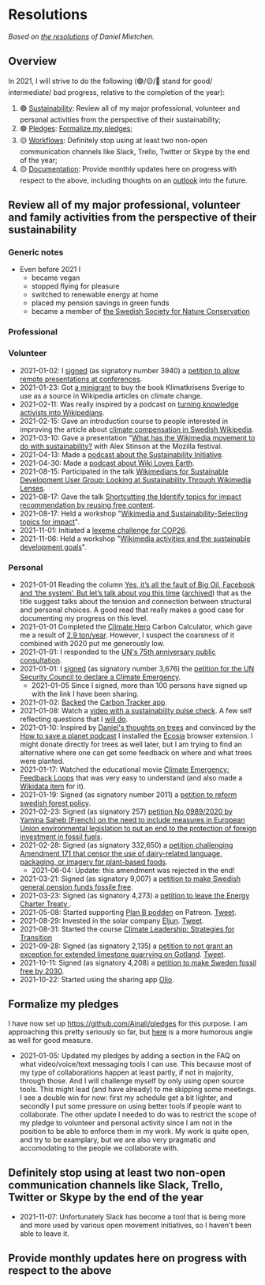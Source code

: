 # Resolutions

*Based on [the resolutions](https://github.com/Daniel-Mietchen/ideas/blob/master/new-year-resolutions/2020.md) of Daniel Mietchen.*

## Overview

In 2021, I will strive to do the following (🟢/🟡/🔴 stand for good/ intermediate/ bad progress, relative to the completion of the year):

1. 🟢 [Sustainability](#review-all-of-my-major-professional-volunteer-and-personal-activities-from-the-perspective-of-their-sustainability): Review all of my major professional, volunteer and personal activities from the perspective of their sustainability;
1. 🟢 [Pledges](#formalize-my-pledges): [Formalize my pledges](https://github.com/Ainali/pledges);
1. 🟡 [Workflows](#definitely-stop-using-at-least-two-non-open-communication-channels-like-slack-trello-twitter-or-skype-by-the-end-of-the-year): Definitely stop using at least two non-open communication channels like Slack, Trello, Twitter or Skype by the end of the year;
1. 🟡 [Documentation](#provide-monthly-updates-here-on-progress-with-respect-to-the-above): Provide monthly updates here on progress with respect to the above, including thoughts on an [outlook](#outlook) into the future.

## Review all of my major professional, volunteer and family activities from the perspective of their sustainability

### Generic notes

- Even before 2021 I 
   - became vegan
   - stopped flying for pleasure
   - switched to renewable energy at home
   - placed my pension savings in green funds
   - became a member of [the Swedish Society for Nature Conservation](https://www.naturskyddsforeningen.se/)

### Professional

### Volunteer

- 2021-01-02: I [signed](https://twitter.com/Jan_Ainali/status/1345269648607113216) (as signatory number 3940) a [petition to allow remote presentations at conferences](http://chng.it/dHGGM29R5n).
- 2021-01-23: Got [a minigrant](https://se.wikimedia.org/wiki/%C3%84mne:W1zsd3zo52u4fbf3) to buy the book Klimatkrisens Sverige to use as a source in Wikipedia articles on climate change.
- 2021-02-11: Was really inspired by a podcast on [turning knowledge activists into Wikipedians](https://headstuffpodcasts.com/episode/building-a-sustainable-wikipedia).
- 2021-02-15: Gave an introduction course to people interested in improving the article about [climate compensation in Swedish Wikipedia](https://sv.wikipedia.org/wiki/Klimatkompensation).
- 2021-03-10: Gave a presentation "[What has the Wikimedia movement to do with sustainability?](https://schedule.mozillafestival.org/session/KJMLPY-1) with Alex Stinson at the Mozilla festival.
- 2021-04-13: Made a [podcast about the Sustainability Initiative](http://wikipediapodden.se/episode-127-sustainability-initiative/).
- 2021-04-30: Made a [podcast about Wiki Loves Earth](http://wikipediapodden.se/episode-133-wiki-loves-earth/).
- 2021-08-15: Participated in the talk [Wikimedians for Sustainable Development User Group: Looking at Sustainability Through Wikimedia Lenses](https://wikimania.wikimedia.org/wiki/2021:Submissions/Wikimedians_for_Sustainable_Development_User_Group:_Looking_at_Sustainability_Through_Wikimedia_Lenses).
- 2021-08-17: Gave the talk [Shortcutting the Identify topics for impact recommendation by reusing free content](https://wikimania.wikimedia.org/wiki/2021:Submissions/Shortcutting_the_Identify_topics_for_impact_recommendation_by_reusing_free_content).
- 2021-08-17: Held a workshop "[Wikimedia and Sustainability-Selecting topics for impact](https://wikimania.wikimedia.org/wiki/2021:Submissions/Wikimedia_and_Sustainability-Selecting_topics_for_impact)".
- 2021-11-01: Initiated a [lexeme challenge for COP26](https://dicare.toolforge.org/lexemes/challenge.php?id=14).
- 2021-11-06: Held a workshop "[Wikimedia activities and the sustainable development goals](https://meta.wikimedia.org/wiki/WikiIndaba_conference_2021/Program/Wikimedia_activities_and_the_sustainable_development_goals)".

### Personal

- 2021-01-01 Reading the column [Yes, it’s all the fault of Big Oil, Facebook and ‘the system’. But let’s talk about you this time](https://thecorrespondent.com/796/yes-its-all-the-fault-of-big-oil-facebook-and-the-system-but-lets-talk-about-you-this-time/105316520056-9134847d) ([archived](https://web.archive.org/web/20210101075435/https://thecorrespondent.com/796/yes-its-all-the-fault-of-big-oil-facebook-and-the-system-but-lets-talk-about-you-this-time/105316520056-9134847d)) that as the title suggest talks about the tension and connection between structural and personal choices. A good read that really makes a good case for documenting my progress on this level.
- 2021-01-01 Completed the [Climate Hero](https://climatehero.me/) Carbon Calculator, which gave me a result of [2,9 ton/year](https://climatehero.me/thank-you/?id=Jan_2.4). However, I suspect the coarsness of it combined with 2020 put me generously low.
- 2021-01-01: I responded to the [UN's 75th anniversary public consultation](https://un75.online/).
- 2021-01-01: I [signed](https://twitter.com/Jan_Ainali/status/1345129415060152322) (as signatory number 3,676) the [petition for the UN Security Council to declare a Climate Emergency](https://www.now.world/global_climate_emergency).
   - 2021-01-05 Since I signed, more than 100 persons have signed up with the link I have been sharing.
- 2021-01-02: [Backed](https://twitter.com/Jan_Ainali/status/1345389669891104769) the [Carbon Tracker app](https://play.google.com/store/apps/details?id=com.silvergruppen.carbontracker).
- 2021-01-08: Watch a [video with a sustainability pulse check](https://www.youtube.com/watch?v=60cYtH_PUoA). A few self reflecting questions that I [will do](https://github.com/Ainali/ideas/issues/23).
- 2021-01-10: Inspired by [Daniel's thoughts on trees](https://github.com/Daniel-Mietchen/ideas/blob/master/new-year-resolutions/2020.md#family) and convinced by the [How to save a planet podcast](https://gimletmedia.com/shows/howtosaveaplanet/brhlrdr/answering-your-treemail-and-nuclear) I installed the [Ecosia](https://www.ecosia.org/) browser extension. I might donate directly for trees as well later, but I am trying to find an alternative where one can get some feedback on where and what trees were planted.
- 2021-01-17: Watched the educational movie [Climate Emergency: Feedback Loops](https://feedbackloopsclimate.com/) that was very easy to understand (and also made a [Wikidata item](https://www.wikidata.org/wiki/Q104875641) for it).
- 2021-01-19: Signed (as signatory number 2011) a [petition to reform swedish forest policy](https://tystskog.naturskyddsforeningen.se/).
- 2021-02-23: Signed (as signatory 257) [petition No 0989/2020 by Yamina Saheb (French) on the need to include measures in European Union environmental legislation to put an end to the protection of foreign investment in fossil fuels](https://www.europarl.europa.eu/petitions/en/petition/content/0989%252F2020/html/Including+in+the+EU+Climate+law+provisions+to+end++protection+of+foreign+investment+in+fossil+fuels+).
- 2021-02-28: Signed (as signatory 332,650) a [petition challenging Amendment 171 that censor the use of dairy-related language, packaging, or imagery for plant-based foods](https://stopam171.com/).
  - 2021-06-04: Update: this amendment was rejected in the end!
- 2021-03-21: Signed (as signatory 9,007) a [petition to make Swedish general pension funds fossile free](https://www.naturskyddsforeningen.se/fossilfria-pensioner#sign).
- 2021-03-23: Signed (as signatory 4,273) a [petition to leave the Energy Charter Treaty ](https://agera.skiftet.org/campaigns/l-mna-fossilbolagens-fulhandelsavtal-ECT).
- 2021-05-08: Started supporting [Plan B podden](https://www.planbpodden.se/) on Patreon. [Tweet](https://twitter.com/Jan_Ainali/status/1390989646453219329).
- 2021-08-29: Invested in the solar company [Eljun](https://www.eljun.com/). [Tweet](https://twitter.com/Jan_Ainali/status/1432028361686138891).
- 2021-08-31: Started the course [Climate Leadership: Strategies for Transition](https://www.uu.se/en/admissions/freestanding-courses/course-syllabus/?kpid=44821&type=1)
- 2021-09-28: Signed (as signatory 2,135) a [petition to not grant an exception for extended limestone quarrying on Gotland](https://www.mittskifte.org/petitions/stoppa-cementa-for-grundvattnet-grundlagen-och-klimatet). [Tweet](https://twitter.com/Jan_Ainali/status/1442611401026064392).
- 2021-10-11: Signed (as signatory 4,208) a [petition to make Sweden fossil free by 2030](https://www.naturskyddsforeningen.se/kampanj/fossilforbud).
- 2021-10-22: Started using the sharing app [Olio](https://olioex.com/).

## Formalize my pledges

I have now set up https://github.com/Ainali/pledges for this purpose. I am approaching this pretty seriously so far, but [here](https://twitter.com/threadreaderapp/status/1225469483432783872) is a more humorous angle as well for good measure.

- 2021-01-05: Updated my pledges by adding a section in the FAQ on what video/voice/text messaging tools I can use. This because most of my type of collaborations happen at least partly, if not in majority, through those. And I will challenge myself by only using open source tools. This might lead (and have already) to me skipping some meetings. I see a double win for now: first my schedule get a bit lighter, and secondly I put some pressure on using better tools if people want to collaborate. The other update I needed to do was to restrict the scope of my pledge to volunteer and personal activity since I am not in the position to be able to enforce them in my work. My work is quite open, and try to be examplary, but we are also very pragmatic and accomodating to the people we collaborate with.

## Definitely stop using at least two non-open communication channels like Slack, Trello, Twitter or Skype by the end of the year

- 2021-11-07: Unfortunately Slack has become a tool that is being more and more used by various open movement initiatives, so I haven't been able to leave it. 

## Provide monthly updates here on progress with respect to the above

